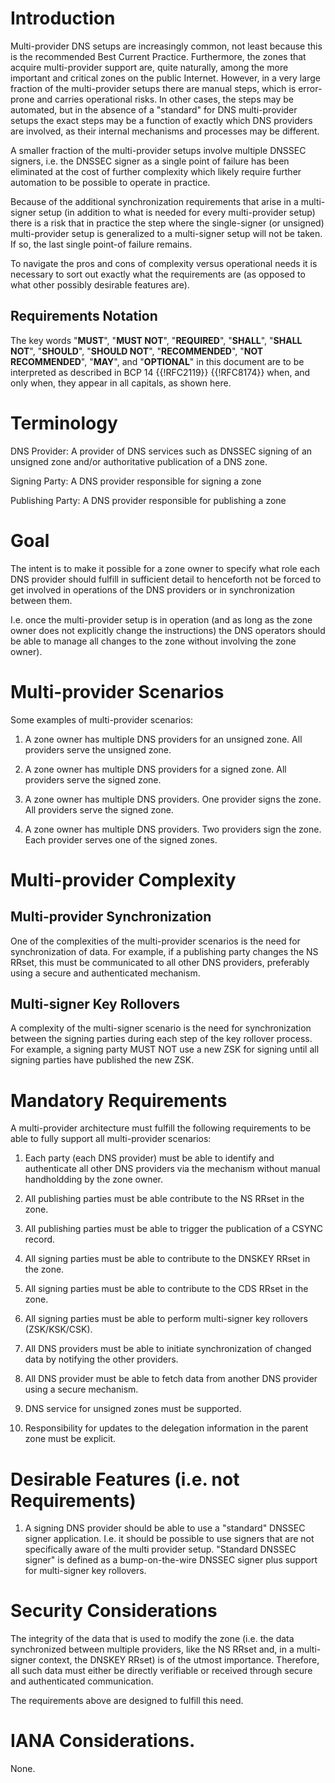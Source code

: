 # Introduction

Multi-provider DNS setups are increasingly common, not least because
this is the recommended Best Current Practice.  Furthermore, the zones
that acquire multi-provider support are, quite naturally, among the
more important and critical zones on the public Internet. However, in
a very large fraction of the multi-provider setups there are manual
steps, which is error-prone and carries operational risks. In other
cases, the steps may be automated, but in the absence of a "standard"
for DNS multi-provider setups the exact steps may be a function of
exactly which DNS providers are involved, as their internal mechanisms
and processes may be different.

A smaller fraction of the multi-provider setups involve multiple
DNSSEC signers, i.e. the DNSSEC signer as a single point of failure
has been eliminated at the cost of further complexity which likely
require further automation to be possible to operate in practice.

Because of the additional synchronization requirements that arise in a
multi-signer setup (in addition to what is needed for every
multi-provider setup) there is a risk that in practice the step where
the single-signer (or unsigned) multi-provider setup is generalized to
a multi-signer setup will not be taken. If so, the last single
point-of failure remains.

To navigate the pros and cons of complexity versus operational needs
it is necessary to sort out exactly what the requirements are (as
opposed to what other possibly desirable features are).

## Requirements Notation

The key words "**MUST**", "**MUST NOT**", "**REQUIRED**", "**SHALL**",
"**SHALL NOT**", "**SHOULD**", "**SHOULD NOT**", "**RECOMMENDED**",
"**NOT RECOMMENDED**", "**MAY**", and "**OPTIONAL**" in this document
are to be interpreted as described in BCP 14 {{!RFC2119}} {{!RFC8174}}
when, and only when, they appear in all capitals, as shown here.

# Terminology

DNS Provider: A provider of DNS services such as DNSSEC signing of an
unsigned zone and/or authoritative publication of a DNS zone.

Signing Party: A DNS provider responsible for signing a zone

Publishing Party: A DNS provider responsible for publishing a zone

# Goal

The intent is to make it possible for a zone owner to specify what
role each DNS provider should fulfill in sufficient detail to
henceforth not be forced to get involved in operations of the DNS
providers or in synchronization between them.

I.e. once the multi-provider setup is in operation (and as long as the
zone owner does not explicitly change the instructions) the DNS
operators should be able to manage all changes to the zone without
involving the zone owner).

# Multi-provider Scenarios

Some examples of multi-provider scenarios:

1. A zone owner has multiple DNS providers for an unsigned zone. All
   providers serve the unsigned zone.

2. A zone owner has multiple DNS providers for a signed zone. All
   providers serve the signed zone.

3. A zone owner has multiple DNS providers. One provider signs the
   zone. All providers serve the signed zone.

4. A zone owner has multiple DNS providers. Two providers sign the
   zone. Each provider serves one of the signed zones.

# Multi-provider Complexity

## Multi-provider Synchronization

One of the complexities of the multi-provider scenarios is the need
for synchronization of data. For example, if a publishing party
changes the NS RRset, this must be communicated to all other DNS
providers, preferably using a secure and authenticated mechanism.

## Multi-signer Key Rollovers

A complexity of the multi-signer scenario is the need for
synchronization between the signing parties during each step of the
key rollover process.  For example, a signing party MUST NOT use a new
ZSK for signing until all signing parties have published the new ZSK.

# Mandatory Requirements

A multi-provider architecture must fulfill the following requirements
to be able to fully support all multi-provider scenarios:

1. Each party (each DNS provider) must be able to identify and
   authenticate all other DNS providers via the mechanism without
   manual handholdding by the zone owner.

2. All publishing parties must be able contribute to the NS RRset in
   the zone.

3. All publishing parties must be able to trigger the publication of a
   CSYNC record.

4. All signing parties must be able to contribute to the DNSKEY RRset
   in the zone.

5. All signing parties must be able to contribute to the CDS RRset in
   the zone.

6. All signing parties must be able to perform multi-signer key
   rollovers (ZSK/KSK/CSK).

7. All DNS providers must be able to initiate synchronization of
   changed data by notifying the other providers.

8. All DNS provider must be able to fetch data from another DNS
   provider using a secure mechanism.

9. DNS service for unsigned zones must be supported.

10. Responsibility for updates to the delegation information in the
    parent zone must be explicit.

# Desirable Features (i.e. not Requirements)

1. A signing DNS provider should be able to use a "standard" DNSSEC
   signer application. I.e.  it should be possible to use signers that
   are not specifically aware of the multi provider setup. "Standard
   DNSSEC signer" is defined as a bump-on-the-wire DNSSEC signer plus
   support for multi-signer key rollovers.

# Security Considerations

The integrity of the data that is used to modify the zone (i.e. the
data synchronized between multiple providers, like the NS RRset and,
in a multi-signer context, the DNSKEY RRset) is of the utmost
importance. Therefore, all such data must either be directly
verifiable or received through secure and authenticated communication.

The requirements above are designed to fulfill this need.

# IANA Considerations.

None.
